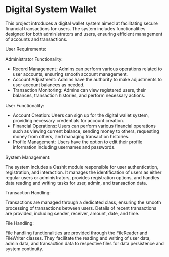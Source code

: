 # Digital System Wallet


This project introduces a digital wallet system aimed at facilitating secure financial transactions for users. The system includes functionalities designed for both administrators and users, ensuring efficient management of accounts and transactions.

User Requirements:

Administrator Functionality:
- Record Management: Admins can perform various operations related to user accounts, ensuring smooth account management.
- Account Adjustment: Admins have the authority to make adjustments to user account balances as needed.
- Transaction Monitoring: Admins can view registered users, their balances, transaction histories, and perform necessary actions.

User Functionality:
- Account Creation: Users can sign up for the digital wallet system, providing necessary credentials for account creation.
- Financial Operations: Users can perform various financial operations such as viewing current balance, sending money to others, requesting money from others, and managing transaction histories.
- Profile Management: Users have the option to edit their profile information including usernames and passwords.

System Management:

The system includes a CashIt module responsible for user authentication, registration, and interaction. It manages the identification of users as either regular users or administrators, provides registration options, and handles data reading and writing tasks for user, admin, and transaction data.

Transaction Handling:

Transactions are managed through a dedicated class, ensuring the smooth processing of transactions between users. Details of recent transactions are provided, including sender, receiver, amount, date, and time.

File Handling:

File handling functionalities are provided through the FileReader and FileWriter classes. They facilitate the reading and writing of user data, admin data, and transaction data to respective files for data persistence and system continuity.
